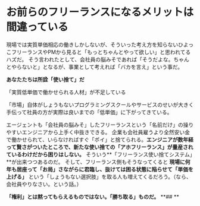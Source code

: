 # お前らのフリーランスになるメリットは間違っている







現場では実質単価相応の働きしかしないが、そういった考え方を知らないひよっこフリーランスやPMから見ると「もっとちゃんとやって欲しい」と思われてるハズだ。
そう言われたとして、会社員の脳みそであれば「そうだよな。ちゃんとやらないと」となるが、事業として考えれば「バカを言え」という事だ。



**あなたたちは所詮「使い捨て」だ**


「実質低単価で働かせられる人材」が不足している



「市場」自体がしょうもないプログラミングスクールやサービスのせいが大きく手伝って社員の方が実際は良いまでの「低単価」に下がってきている。




エージェントも「会社員の脳みそ」したフリーランスという「名前だけ」の操りやすいエンジニアから上手く中抜きできる。
企業も会社員雇うより全然安い金で働かせられて、いらなければすぐ「ポイ」と捨てられる。**エンジニアが数年経って賢さがついたところで、新たな使い捨ての「アホフリーランス」が量産されているわけだから困りはしない。**
そういう**「フリーランス使い捨てシステム」**が出来つつあるのだ。
そして、フリーランス側もそうなってくると
**現場に何年も居座って「お局」さながらに君臨し、抜けては困る状態に陥らせて「単価を上げる」**
という「しょうもない選択肢」を取る人も増えてくるだろう。（なら、会社員やりなさい。という話。）





**「権利」とは黙ってもらえるものではない。「勝ち取る」ものだ。**
**## 
**